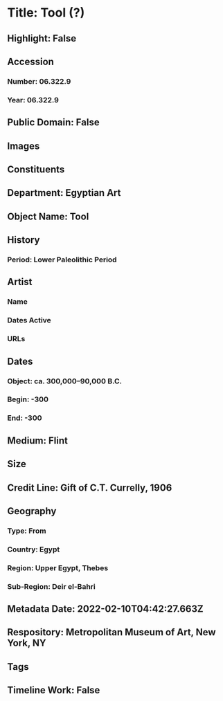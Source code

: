 # Title: Tool (?)
## Highlight: False
## Accession
### Number: 06.322.9
### Year: 06.322.9
## Public Domain: False
## Images
## Constituents
## Department: Egyptian Art
## Object Name: Tool
## History
### Period: Lower Paleolithic Period
## Artist
### Name
### Dates Active
### URLs
## Dates
### Object: ca. 300,000–90,000 B.C.
### Begin: -300
### End: -300
## Medium: Flint
## Size
## Credit Line: Gift of C.T. Currelly, 1906
## Geography
### Type: From
### Country: Egypt
### Region: Upper Egypt, Thebes
### Sub-Region: Deir el-Bahri
## Metadata Date: 2022-02-10T04:42:27.663Z
## Respository: Metropolitan Museum of Art, New York, NY
## Tags
## Timeline Work: False
